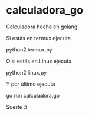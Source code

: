 # calculadora_go
Calculadora hecha en golang

Si estás en termux ejecuta 

python2 termux.py

O si estás en Linux ejecuta

python2 linux.py

Y por último ejecuta

go run calculadora.go

Suerte :)
